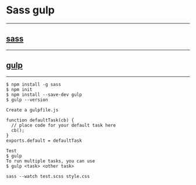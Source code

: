 # Sass gulp

---

## **[sass](http://sass-lang.com/guide)**

---

## **[gulp](https://gulpjs.com/docs/en/getting-started/quick-start)**

---

```
$ npm install -g sass
$ npm init
$ npm install --save-dev gulp
$ gulp --version

Create a gulpfile.js

function defaultTask(cb) {
  // place code for your default task here
  cb();
}
exports.default = defaultTask

Test
$ gulp
To run multiple tasks, you can use
$ gulp <task> <other task>

sass --watch test.scss style.css
```